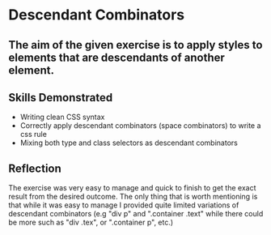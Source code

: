 
# Descendant Combinators

## The aim of the given exercise is to apply styles to elements that are descendants of another element.

## Skills Demonstrated

- Writing clean CSS syntax
- Correctly apply descendant combinators (space combinators) to write a css rule
- Mixing both type and class selectors as descendant combinators

## Reflection

The exercise was very easy to manage and quick to finish to get the exact result from the desired outcome. The only thing that is worth mentioning is that while it was easy to manage I provided quite limited variations of descendant combinators (e.g "div p" and ".container .text" while there could be more such as "div .tex", or ".container p", etc.)

